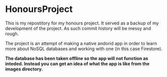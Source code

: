 # HonoursProject
This is my repostitory for my honours project. It served as a backup of my development of the project. As such commit history will be messy and rough. 

The project is an attempt of making a native andorid app in order to learn more about NoSQL databases and working with one (in this case Firestore).

<b>The database has been taken offline so the app will not function as inteded. Instead you can get an idea of what the app is like from the images directory. 
